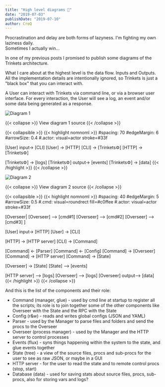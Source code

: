 ```yaml
---
title: "High level diagrams 🔩"
date: "2019-07-03"
publishDate: "2019-07-10"
author: CroQ
---
```


Procrastination and delay are both forms of lazyness.
I'm fighting my own laziness daily.<br/>
Sometimes I actually win...

In one of my previous posts I promised to publish some diagrams of the Trinkets architecture.

What I care about at the highest level is the data flow. Inputs and Outputs.
All the implementation details are intentionally ignored, so Trinkets is just a "black box" that you can interact with.

A User can interact with Trinkets via command line, or via a browser user interface.
For every interaction, the User will see a log, an event and/or some data being generated as a response.<br/>


![Diagram 1](/images/posts/trinkets-diag1.svg)

{{< collapse >}}
View diagram 1 source
{{< /collapse >}}


{{< collapsible >}}
{{< highlight nomnoml >}}
#spacing: 70
#edgeMargin: 6
#arrowSize: 0.4
#.actor: visual=actor stroke=#33f

[<actor>User] input-> [CLI]
[User] -> [HTTP]
[CLI] -> [Trinkets⚙️]
[HTTP] -> [Trinkets⚙️]

[Trinkets⚙️] -> [logs]
[Trinkets⚙️] output-> [events]
[Trinkets⚙️] -> [data]
{{< /highlight >}}
{{< /collapse >}}


![Diagram 2](/images/posts/trinkets-diag2.svg)<br/>

{{< collapse >}}
View diagram 2 source
{{< /collapse >}}


{{< collapsible >}}
{{< highlight nomnoml >}}
#spacing: 40
#edgeMargin: 5
#arrowSize: 0.5
#.cmd: visual=roundrect fill=#c0ffee
#.actor: visual=actor stroke=#33f

[<frame>Overseer|
 [Overseer] --> [cmd#1]
 [Overseer] --> [cmd#2]
 [Overseer] --> [cmd#3]
]

[<actor>User] input-> [<sender>HTTP]
[<actor>User] -> [<sender>CLI]

[HTTP] -> [HTTP server]
[CLI] -> [<cmd>Command]

[Command] <- [Parser]
[Command] <- [Config]
[Command] -> [Overseer]
[Command] -> [HTTP server]
[Command] -> [State]

[Overseer] -> [State]
[State] --> [events]

[HTTP server] --> [logs]
[Overseer] --> [logs]
[Overseer] output--> [data]
{{< /highlight >}}
{{< /collapse >}}
<br/>

And this is the list of the components and their role:

* Command (manager, glue) - used by cmd line at startup to register all the scripts;
  its role is to join together some of the other components like Overseer with the State and the RPC with the State
* Config (r&w) - reads and writes global configs (JSON and YAML)
* Parser - used by the Manager to parse files and folders and send the procs to the Overseer
* Overseer (process manager) - used by the Manager and the HTTP server to control processes
* Events (flux) - syns things happening within the system to the state, and glue events together
* State (tree) - a view of the source files, procs and sub-procs for the user to see as raw JSON, or maybe in a GUI
* HTTP server - for the user to read the state and to remote control procs (stop, start)
* Database (data) - used for saving stats about source files, procs, sub-procs, also for storing vars and logs?
